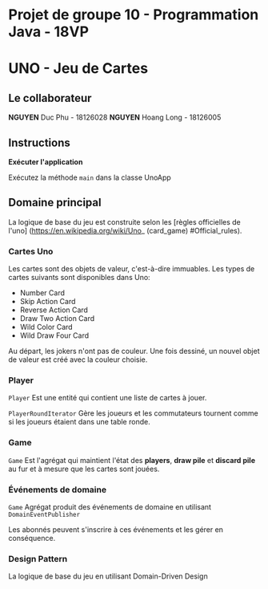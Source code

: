 # Projet de groupe 10 - Programmation Java - 18VP
# UNO - Jeu de Cartes 

## Le collaborateur
**NGUYEN** Duc Phu - 18126028
**NGUYEN** Hoang Long - 18126005

## Instructions

**Exécuter l'application**

Exécutez la méthode `main` dans la classe UnoApp

## Domaine principal 
La logique de base du jeu est construite selon les [règles officielles de l'uno] (https://en.wikipedia.org/wiki/Uno_ (card_game) #Official_rules). 

### Cartes Uno
Les cartes sont des objets de valeur, c'est-à-dire immuables. Les types de cartes suivants sont disponibles dans Uno: 
* Number Card
* Skip Action Card
* Reverse Action Card
* Draw Two Action Card
* Wild Color Card
* Wild Draw Four Card

Au départ, les jokers n'ont pas de couleur. Une fois dessiné, un nouvel objet de valeur est créé avec la couleur choisie. 

### Player

`Player` Est une entité qui contient une liste de cartes à jouer. 

`PlayerRoundIterator` Gère les joueurs et les commutateurs tournent comme si les joueurs étaient dans une table ronde.

### Game

`Game` Est l'agrégat qui maintient l'état des **players**, **draw pile** et **discard pile** au fur et à mesure que les cartes sont jouées.

### Événements de domaine 

`Game` Agrégat produit des événements de domaine en utilisant `DomainEventPublisher`

Les abonnés peuvent s'inscrire à ces événements et les gérer en conséquence. 

### Design Pattern
La logique de base du jeu en utilisant Domain-Driven Design